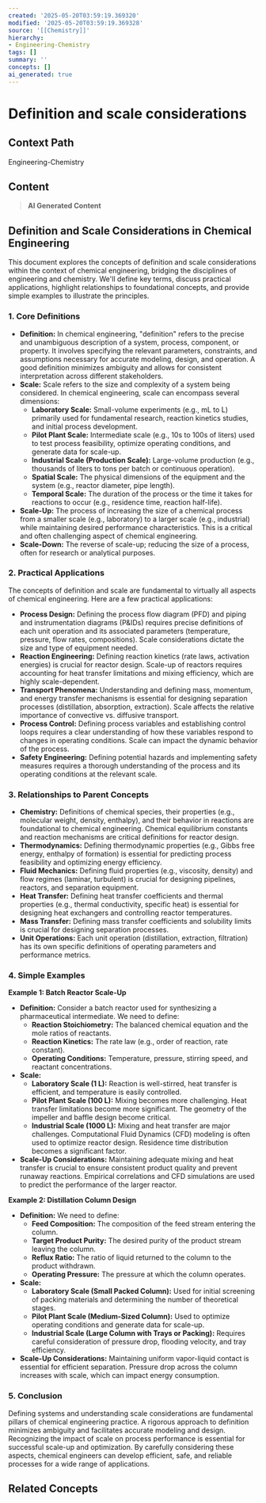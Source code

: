 ```yaml
---
created: '2025-05-20T03:59:19.369320'
modified: '2025-05-20T03:59:19.369328'
source: '[[Chemistry]]'
hierarchy:
- Engineering-Chemistry
tags: []
summary: ''
concepts: []
ai_generated: true
---
```


# Definition and scale considerations

## Context Path
Engineering-Chemistry

## Content
> **AI Generated Content**
## Definition and Scale Considerations in Chemical Engineering

This document explores the concepts of definition and scale considerations within the context of chemical engineering, bridging the disciplines of engineering and chemistry. We'll define key terms, discuss practical applications, highlight relationships to foundational concepts, and provide simple examples to illustrate the principles.

### 1. Core Definitions

* **Definition:** In chemical engineering, "definition" refers to the precise and unambiguous description of a system, process, component, or property. It involves specifying the relevant parameters, constraints, and assumptions necessary for accurate modeling, design, and operation.  A good definition minimizes ambiguity and allows for consistent interpretation across different stakeholders.
* **Scale:**  Scale refers to the size and complexity of a system being considered. In chemical engineering, scale can encompass several dimensions:
    * **Laboratory Scale:**  Small-volume experiments (e.g., mL to L) primarily used for fundamental research, reaction kinetics studies, and initial process development.
    * **Pilot Plant Scale:**  Intermediate scale (e.g., 10s to 100s of liters) used to test process feasibility, optimize operating conditions, and generate data for scale-up.
    * **Industrial Scale (Production Scale):**  Large-volume production (e.g., thousands of liters to tons per batch or continuous operation).
    * **Spatial Scale:**  The physical dimensions of the equipment and the system (e.g., reactor diameter, pipe length).
    * **Temporal Scale:**  The duration of the process or the time it takes for reactions to occur (e.g., residence time, reaction half-life).
* **Scale-Up:** The process of increasing the size of a chemical process from a smaller scale (e.g., laboratory) to a larger scale (e.g., industrial) while maintaining desired performance characteristics. This is a critical and often challenging aspect of chemical engineering.
* **Scale-Down:**  The reverse of scale-up; reducing the size of a process, often for research or analytical purposes.

### 2. Practical Applications

The concepts of definition and scale are fundamental to virtually all aspects of chemical engineering. Here are a few practical applications:

* **Process Design:** Defining the process flow diagram (PFD) and piping and instrumentation diagrams (P&IDs) requires precise definitions of each unit operation and its associated parameters (temperature, pressure, flow rates, compositions).  Scale considerations dictate the size and type of equipment needed.
* **Reaction Engineering:** Defining reaction kinetics (rate laws, activation energies) is crucial for reactor design. Scale-up of reactors requires accounting for heat transfer limitations and mixing efficiency, which are highly scale-dependent.
* **Transport Phenomena:**  Understanding and defining mass, momentum, and energy transfer mechanisms is essential for designing separation processes (distillation, absorption, extraction). Scale affects the relative importance of convective vs. diffusive transport.
* **Process Control:** Defining process variables and establishing control loops requires a clear understanding of how these variables respond to changes in operating conditions. Scale can impact the dynamic behavior of the process.
* **Safety Engineering:** Defining potential hazards and implementing safety measures requires a thorough understanding of the process and its operating conditions at the relevant scale.

### 3. Relationships to Parent Concepts

* **Chemistry:** Definitions of chemical species, their properties (e.g., molecular weight, density, enthalpy), and their behavior in reactions are foundational to chemical engineering. Chemical equilibrium constants and reaction mechanisms are critical definitions for reactor design.
* **Thermodynamics:**  Defining thermodynamic properties (e.g., Gibbs free energy, enthalpy of formation) is essential for predicting process feasibility and optimizing energy efficiency.
* **Fluid Mechanics:**  Defining fluid properties (e.g., viscosity, density) and flow regimes (laminar, turbulent) is crucial for designing pipelines, reactors, and separation equipment.
* **Heat Transfer:**  Defining heat transfer coefficients and thermal properties (e.g., thermal conductivity, specific heat) is essential for designing heat exchangers and controlling reactor temperatures.
* **Mass Transfer:** Defining mass transfer coefficients and solubility limits is crucial for designing separation processes.
* **Unit Operations:**  Each unit operation (distillation, extraction, filtration) has its own specific definitions of operating parameters and performance metrics.

### 4. Simple Examples

**Example 1:  Batch Reactor Scale-Up**

* **Definition:** Consider a batch reactor used for synthesizing a pharmaceutical intermediate. We need to define:
    * **Reaction Stoichiometry:** The balanced chemical equation and the mole ratios of reactants.
    * **Reaction Kinetics:** The rate law (e.g., order of reaction, rate constant).
    * **Operating Conditions:** Temperature, pressure, stirring speed, and reactant concentrations.
* **Scale:**
    * **Laboratory Scale (1 L):**  Reaction is well-stirred, heat transfer is efficient, and temperature is easily controlled.
    * **Pilot Plant Scale (100 L):**  Mixing becomes more challenging. Heat transfer limitations become more significant.  The geometry of the impeller and baffle design become critical.
    * **Industrial Scale (1000 L):**  Mixing and heat transfer are major challenges.  Computational Fluid Dynamics (CFD) modeling is often used to optimize reactor design.  Residence time distribution becomes a significant factor.
* **Scale-Up Considerations:**  Maintaining adequate mixing and heat transfer is crucial to ensure consistent product quality and prevent runaway reactions.  Empirical correlations and CFD simulations are used to predict the performance of the larger reactor.

**Example 2: Distillation Column Design**

* **Definition:** We need to define:
    * **Feed Composition:**  The composition of the feed stream entering the column.
    * **Target Product Purity:**  The desired purity of the product stream leaving the column.
    * **Reflux Ratio:** The ratio of liquid returned to the column to the product withdrawn.
    * **Operating Pressure:** The pressure at which the column operates.
* **Scale:**
    * **Laboratory Scale (Small Packed Column):**  Used for initial screening of packing materials and determining the number of theoretical stages.
    * **Pilot Plant Scale (Medium-Sized Column):**  Used to optimize operating conditions and generate data for scale-up.
    * **Industrial Scale (Large Column with Trays or Packing):**  Requires careful consideration of pressure drop, flooding velocity, and tray efficiency.
* **Scale-Up Considerations:**  Maintaining uniform vapor-liquid contact is essential for efficient separation. Pressure drop across the column increases with scale, which can impact energy consumption.



### 5. Conclusion

Defining systems and understanding scale considerations are fundamental pillars of chemical engineering practice.  A rigorous approach to definition minimizes ambiguity and facilitates accurate modeling and design.  Recognizing the impact of scale on process performance is essential for successful scale-up and optimization.  By carefully considering these aspects, chemical engineers can develop efficient, safe, and reliable processes for a wide range of applications.

## Related Concepts
